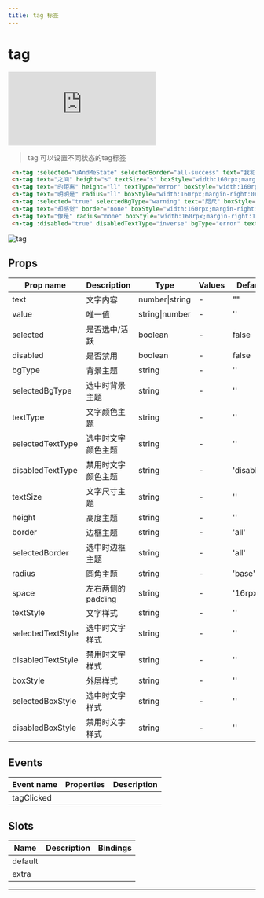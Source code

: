 ```yaml
---
title: tag 标签
---
```


# tag

<div class="demo-box">
	<iframe scrolling="auto" frameborder="0" src="https://npro.redou.vip/h5/#/pages/display/tag" class="demo-box-iframe"></iframe>
</div>

> tag 可以设置不同状态的tag标签

```html
 <n-tag :selected="uAndMeState" selectedBorder="all-success" text="我和你" boxStyle="width:160rpx;margin-right:15rpx;margin-bottom:16rpx;" @tagClicked="toToggleState"></n-tag>
 <n-tag text="之间" height="s" textSize="s" boxStyle="width:160rpx;margin-right:15rpx;margin-bottom:16rpx;"></n-tag>
 <n-tag text="的距离" height="ll" textType="error" boxStyle="width:160rpx;margin-right:15rpx;margin-bottom:16rpx;"></n-tag>
 <n-tag text="明明是" radius="ll" boxStyle="width:160rpx;margin-right:0rpx;margin-bottom:16rpx;"></n-tag>
 <n-tag :selected="true" selectedBgType="warning" text="咫尺" boxStyle="width:160rpx;margin-right:15rpx;margin-bottom:16rpx;"></n-tag>
 <n-tag text="却感觉" border="none" boxStyle="width:160rpx;margin-right:15rpx;margin-bottom:16rpx;"></n-tag>
 <n-tag text="像是" radius="none" boxStyle="width:160rpx;margin-right:15rpx;margin-bottom:16rpx;"></n-tag>
 <n-tag :disabled="true" disabledTextType="inverse" bgType="error" text="天涯" boxStyle="width:160rpx;margin-right:0rpx;margin-bottom:16rpx;"></n-tag>
```

![tag](/img/coms/tag.jpg)

## Props

| Prop name         | Description        | Type           | Values | Default    |
| ----------------- | ------------------ | -------------- | ------ | ---------- |
| text              | 文字内容           | number\|string | -      | ""         |
| value             | 唯一值             | string\|number | -      | ''         |
| selected          | 是否选中/活跃      | boolean        | -      | false      |
| disabled          | 是否禁用           | boolean        | -      | false      |
| bgType            | 背景主题           | string         | -      | ''         |
| selectedBgType    | 选中时背景主题     | string         | -      | ''         |
| textType          | 文字颜色主题       | string         | -      | ''         |
| selectedTextType  | 选中时文字颜色主题 | string         | -      | ''         |
| disabledTextType  | 禁用时文字颜色主题 | string         | -      | 'disabled' |
| textSize          | 文字尺寸主题       | string         | -      | ''         |
| height            | 高度主题           | string         | -      | ''         |
| border            | 边框主题           | string         | -      | 'all'      |
| selectedBorder    | 选中时边框主题     | string         | -      | 'all'      |
| radius            | 圆角主题           | string         | -      | 'base'     |
| space             | 左右两侧的 padding | string         | -      | '16rpx'    |
| textStyle         | 文字样式           | string         | -      | ''         |
| selectedTextStyle | 选中时文字样式     | string         | -      | ''         |
| disabledTextStyle | 禁用时文字样式     | string         | -      | ''         |
| boxStyle          | 外层样式           | string         | -      | ''         |
| selectedBoxStyle  | 选中时文字样式     | string         | -      | ''         |
| disabledBoxStyle  | 禁用时文字样式     | string         | -      | ''         |

## Events

| Event name | Properties | Description |
| ---------- | ---------- | ----------- |
| tagClicked |            |

## Slots

| Name    | Description | Bindings |
| ------- | ----------- | -------- |
| default |             |          |
| extra   |             |          |

---
